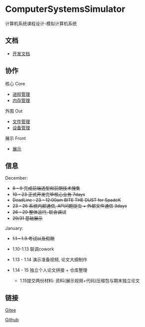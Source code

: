 # ComputerSystemsSimulator

计算机系统课程设计-模拟计算机系统

## 文档

- [开发文档](https://gitee.com/SpadeKTLSG/ComputerSystemsSimulator/blob/develop/public/doc/CSS%E5%BC%80%E5%8F%91%E6%96%87%E6%A1%A3%20v1.0.md)

## 协作

核心 Core

- [进程管理](https://gitee.com/SpadeKTLSG/ComputerSystemsSimulator/tree/develop/src/main/java/css/core/process)
- [内存管理](https://gitee.com/SpadeKTLSG/ComputerSystemsSimulator/tree/develop/src/main/java/css/core/memory)

外围 Out

- [文件管理](https://gitee.com/SpadeKTLSG/ComputerSystemsSimulator/tree/develop/src/main/java/css/out/file)
- [设备管理](https://gitee.com/SpadeKTLSG/ComputerSystemsSimulator/tree/develop/src/main/java/css/out/device)

展示 Front

- [展示](https://gitee.com/SpadeKTLSG/ComputerSystemsSimulator/tree/develop/src/main/java/css/front)

## 信息


December:

* ~~8 - 9 完成前端选型和前期技术搜集~~
* ~~10 - 23 正式开发完毕核心业务 7days~~
* ~~DeadLine : 23 - 12:00am BITE THE DUST for SpadeK~~
* ~~23 - 26 系统内部通信, API问题捉虫 + 外部文件通信 3days~~
* ~~26 - 29 整体运行, 联合调试~~
* ~~29/31 基础展示~~

January:

* ~~1.1 - 1.9 考试以及假期~~

* 1.10-1.13 联调cowork
* 1.13 - 1.14 演示准备视频, 论文大纲制作
* 1.14 - 15 独立个人论文拼接 + 仓库整理
    * 1.15提交两份材料: 资料(展示视频+代码)压缩包与期末独立论文

## 链接

[Gitee](https://gitee.com/SpadeKTLSG/ComputerSystemsSimulator)

[Github](https://github.com/SpadeKTLSG/ComputerSystemsSimulator)
